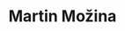 ---
SICRIS: '29021'
draft: false
fixName: martin_možina
lab: Laboratorij za umetno inteligenco
labPos: Član laboratorija
location: R3.54 - Laboratorij LUI
mailInfo: martin.mozina@fri.uni-lj.si
officeHours: null
profName: asist. dr. Martin Možina
profTitle: Asistent
telephoneInfo: null
title: Martin Možina
---
